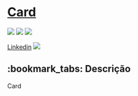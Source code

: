 <h1><a href="https://marcuslirio.github.io/Paralax/"> Card </a></h1>

<div style="display: inline_block">

<img src="https://img.shields.io/badge/html5-%23E34F26.svg?style=for-the-badge&logo=html5&logoColor=white" />
<img src="https://img.shields.io/badge/css3-%231572B6.svg?style=for-the-badge&logo=css3&logoColor=white" />
<img src="https://img.shields.io/badge/javascript-%23323330.svg?style=for-the-badge&logo=javascript&logoColor=%23F7DF1E" />
  
  
  
</div>

<div style="display: inline_block">
  
<a href="https://www.linkedin.com/in/marcus-vinicius-lirio-a61ab8202/">Linkedin</a>
<a href="https://marcuslirio.github.io/Paralax/" target="_blank"><img src="https://marcuslirio.github.io/Paralax/rachel2.png" target="_blank"></a>
  
</div>

<h2>:bookmark_tabs: Descrição</h2>
<p>Card</p>
